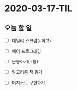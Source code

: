 # 2020-03-17-TIL

## 오늘 할 일

- [ ] 데일리 스크럼(+회고)
- [ ] 페어 프로그래밍
- [ ] 운동하기(+등)
- [ ] 알고리즘 책 읽기
- [ ] 머지소트 구현하기

